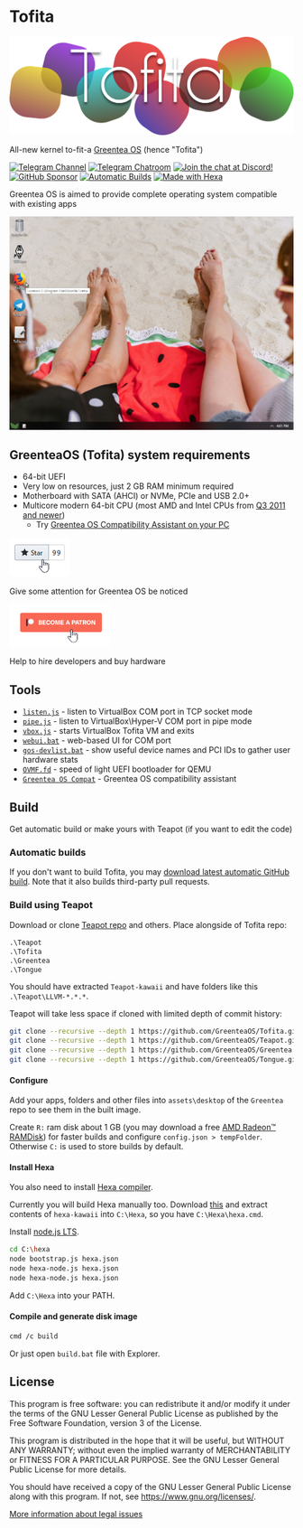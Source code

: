 # Tofita

![Tofita Logo](docs/logo.png?raw=true)

All-new kernel to-fit-a [Greentea OS](https://github.com/GreenteaOS) (hence "Tofita")

[![Telegram Channel](https://img.shields.io/badge/Telegram-Greentea%20NEWS-blue.svg)](https://t.me/s/greenteaos_news)
[![Telegram Chatroom](https://img.shields.io/badge/Telegram-Greentea%20OS-blue.svg)](https://telegram.me/greenteaos)
[![Join the chat at Discord!](https://img.shields.io/badge/Discord-Join%20Chat-677bc4.svg)](https://discord.gg/UGZq8GB)
[![GitHub Sponsor](https://img.shields.io/static/v1?label=Sponsor&message=%E2%9D%A4&logo=GitHub&color=%23fe8e86)](https://github.com/sponsors/PeyTy)
[![Automatic Builds](https://img.shields.io/badge/Get-Builds-ff69b4.svg?style=flat)](https://ci.appveyor.com/project/PeyTy/tofita/build/artifacts)
[![Made with Hexa](https://img.shields.io/badge/Code-Hexa-FF7F50.svg?style=flat)](https://github.com/hexalang/hexa)

Greentea OS is aimed to provide complete operating system compatible with existing apps

![Screenshot](https://raw.githubusercontent.com/GreenteaOS/Greentea/kawaii/Images/screenshot.jpg)

## GreenteaOS (Tofita) system requirements

- 64-bit UEFI
- Very low on resources, just 2 GB RAM minimum required
- Motherboard with SATA (AHCI) or NVMe, PCIe and USB 2.0+
- Multicore modern 64-bit CPU (most AMD and Intel CPUs from [Q3 2011 and newer](https://github.com/GreenteaOS/Greentea/blob/kawaii/Developer-Guide/CPUID.md#notes-on-cpu-compatibility))
  - Try [Greentea OS Compatibility Assistant on your PC](https://t.me/s/greenteaos_official/7)

[![Give a star](docs/star.png?raw=true)](https://github.com/GreenteaOS/Tofita/stargazers)

Give some attention for Greentea OS be noticed

[![Become a patron](docs/patreon.png?raw=true)](https://www.patreon.com/PeyTy)

Help to hire developers and buy hardware

## Tools

- [`listen.js`](tools/listen.js) - listen to VirtualBox COM port in TCP socket mode
- [`pipe.js`](tools/pipe.js) - listen to VirtualBox\Hyper-V COM port in pipe mode
- [`vbox.js`](tools/vbox.js) - starts VirtualBox Tofita VM and exits
- [`webui.bat`](tools/webui/webui.bat) - web-based UI for COM port
- [`gos-devlist.bat`](tools/gos-devlist.bat) - show useful device names and PCI IDs to gather user hardware stats
- [`OVMF.fd`](https://t.me/s/greenteaos_official/6) - speed of light UEFI bootloader for QEMU
- [`Greentea OS Compat`](https://t.me/s/greenteaos_official/7) - Greentea OS compatibility assistant

## Build

Get automatic build or make yours with Teapot (if you want to edit the code)

### Automatic builds

If you don't want to build Tofita, you may [download latest automatic GitHub build](https://ci.appveyor.com/project/PeyTy/tofita/build/artifacts).
Note that it also builds third-party pull requests.


### Build using Teapot

Download or clone [Teapot repo](https://github.com/GreenteaOS/Teapot#download-latest-zip) and others. Place alongside of Tofita repo:

```
.\Teapot
.\Tofita
.\Greentea
.\Tongue
```

You should have extracted `Teapot-kawaii` and have folders like this `.\Teapot\LLVM-*.*.*`.

Teapot will take less space if cloned with limited depth of commit history:

```sh
git clone --recursive --depth 1 https://github.com/GreenteaOS/Tofita.git
git clone --recursive --depth 1 https://github.com/GreenteaOS/Teapot.git
git clone --recursive --depth 1 https://github.com/GreenteaOS/Greentea.git
git clone --recursive --depth 1 https://github.com/GreenteaOS/Tongue.git
```

#### Configure

Add your apps, folders and other files into `assets\desktop` of the `Greentea` repo to see them in the built image.

Create `R:` ram disk about 1 GB (you may download a free [AMD Radeon™ RAMDisk](http://radeonramdisk.com/files/Radeon_RAMDisk_4_4_0_RC36.msi)) for faster builds and configure `config.json > tempFolder`.
Otherwise `C:` is used to store builds by default.

#### Install Hexa

You also need to install [Hexa compiler](https://github.com/hexalang/hexa#unstable).

Currently you will build Hexa manually too. Download [this](https://github.com/hexalang/hexa/archive/kawaii.zip) and extract contents of `hexa-kawaii` into `C:\Hexa`, so you have `C:\Hexa\hexa.cmd`.

Install [node.js LTS](https://nodejs.org/en/download/).

```sh
cd C:\hexa
node bootstrap.js hexa.json
node hexa-node.js hexa.json
node hexa-node.js hexa.json
```

Add `C:\Hexa` into your PATH.

#### Compile and generate disk image

```sh
cmd /c build
```

Or just open `build.bat` file with Explorer.

## License

This program is free software: you can redistribute it and/or modify
it under the terms of the GNU Lesser General Public License as published by
the Free Software Foundation, version 3 of the License.

This program is distributed in the hope that it will be useful,
but WITHOUT ANY WARRANTY; without even the implied warranty of
MERCHANTABILITY or FITNESS FOR A PARTICULAR PURPOSE. See the
GNU Lesser General Public License for more details.

You should have received a copy of the GNU Lesser General Public License
along with this program. If not, see <https://www.gnu.org/licenses/>.

[More information about legal issues](https://github.com/GreenteaOS/Greentea/blob/kawaii/README.md#license)
